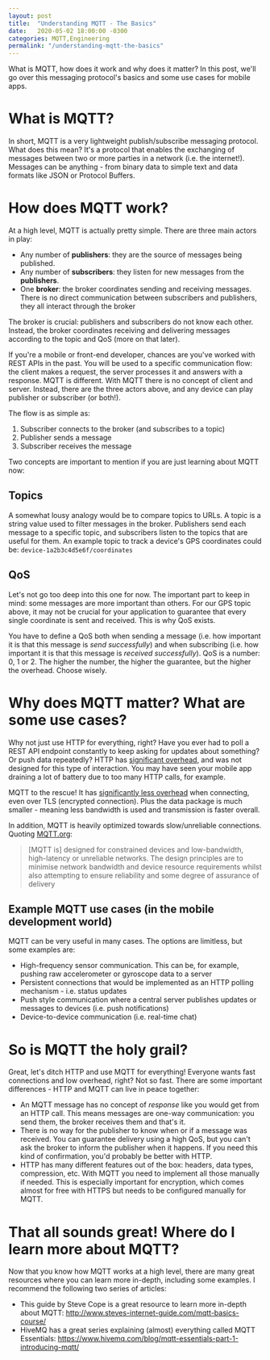 ```yaml
---
layout: post
title:  "Understanding MQTT - The Basics"
date:   2020-05-02 18:00:00 -0300
categories: MQTT,Engineering
permalink: "/understanding-mqtt-the-basics"
---
```

What is MQTT, how does it work and why does it matter? In this post, we'll go over this messaging protocol's basics and some use cases for mobile apps.
<!--more-->

# What is MQTT?
In short, MQTT is a very lightweight publish/subscribe messaging protocol. What does this mean? It's a protocol that enables the exchanging of messages between two or more parties in a network (i.e. the internet!). Messages can be anything - from binary data to simple text and data formats like JSON or Protocol Buffers.

# How does MQTT work?
At a high level, MQTT is actually pretty simple. There are three main actors in play:
- Any number of **publishers**: they are the source of messages being published.
- Any number of **subscribers**: they listen for new messages from the **publishers**.
- One **broker**: the broker coordinates sending and receiving messages. There is no direct communication between subscribers and publishers, they all interact through the broker

The broker is crucial: publishers and subscribers do not know each other. Instead, the broker coordinates receiving and delivering messages according to the topic and QoS (more on that later). 

If you're a mobile or front-end developer, chances are you've worked with REST APIs in the past. You will be used to a specific communication flow: the client makes a request, the server processes it and answers with a response. MQTT is different. With MQTT there is no concept of client and server. Instead, there are the three actors above, and any device can play publisher or subscriber (or both!).

The flow is as simple as:
1. Subscriber connects to the broker (and subscribes to a topic)
1. Publisher sends a message
1. Subscriber receives the message

Two concepts are important to mention if you are just learning about MQTT now:

## Topics
A somewhat lousy analogy would be to compare topics to URLs. A topic is a string value used to filter messages in the broker. Publishers send each message to a specific topic, and subscribers listen to the topics that are useful for them. An example topic to track a device's GPS coordinates could be: `device-1a2b3c4d5e6f/coordinates`

## QoS
Let's not go too deep into this one for now. The important part to keep in mind: some messages are more important than others. For our GPS topic above, it may not be crucial for your application to guarantee that every single coordinate is sent and received. This is why QoS exists.

You have to define a QoS both when sending a message (i.e. how important it is that this message is _send successfully_) and when subscribing (i.e. how important it is that this message is _received successfully_). QoS is a number: 0, 1 or 2. The higher the number, the higher the guarantee, but the higher the overhead. Choose wisely.

# Why does MQTT matter? What are some use cases?
Why not just use HTTP for everything, right? Have you ever had to poll a REST API endpoint constantly to keep asking for updates about something? Or push data repeatedly? HTTP has [significant overhead](https://www.keycdn.com/blog/https-performance-overhead), and was not designed for this type of interaction. You may have seen your mobile app draining a lot of battery due to too many HTTP calls, for example.

MQTT to the rescue! It has [significantly less overhead](http://www.steves-internet-guide.com/mqtt-protocol-messages-overview/) when connecting, even over TLS (encrypted connection). Plus the data package is much smaller - meaning less bandwidth is used and transmission is faster overall.

In addition, MQTT is heavily optimized towards slow/unreliable connections. Quoting [MQTT.org](https://mqtt.org/faq):
> [MQTT is] designed for constrained devices and low-bandwidth, high-latency or unreliable networks. The design principles are to minimise network bandwidth and device resource requirements whilst also attempting to ensure reliability and some degree of assurance of delivery

## Example MQTT use cases (in the mobile development world)
MQTT can be very useful in many cases. The options are limitless, but some examples are:
- High-frequency sensor communication. This can be, for example, pushing raw accelerometer or gyroscope data to a server
- Persistent connections that would be implemented as an HTTP polling mechanism - i.e. status updates
- Push style communication where a central server publishes updates or messages to devices (i.e. push notifications)
- Device-to-device communication (i.e. real-time chat)

# So is MQTT the holy grail?
Great, let's ditch HTTP and use MQTT for everything! Everyone wants fast connections and low overhead, right? Not so fast. There are some important differences - HTTP and MQTT can live in peace together:
- An MQTT message has no concept of _response_ like you would get from an HTTP call. This means messages are one-way communication: you send them, the broker receives them and that's it.
- There is no way for the publisher to know when or if a message was received. You can guarantee delivery using a high QoS, but you can't ask the broker to inform the publisher when it happens. If you need this kind of confirmation, you'd probably be better with HTTP.
- HTTP has many different features out of the box: headers, data types, compression, etc. With MQTT you need to implement all those manually if needed. This is especially important for encryption, which comes almost for free with HTTPS but needs to be configured manually for MQTT.

# That all sounds great! Where do I learn more about MQTT?
Now that you know how MQTT works at a high level, there are many great resources where you can learn more in-depth, including some examples. I recommend the following two series of articles:

- This guide by Steve Cope is a great resource to learn more in-depth about MQTT: http://www.steves-internet-guide.com/mqtt-basics-course/
- HiveMQ has a great series explaining (almost) everything called MQTT Essentials: https://www.hivemq.com/blog/mqtt-essentials-part-1-introducing-mqtt/
